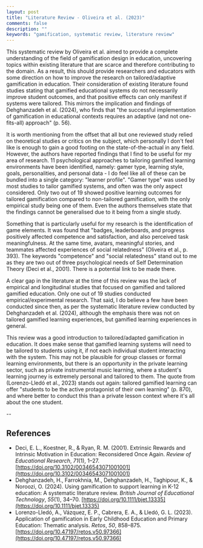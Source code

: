 ```yaml
---
layout: post
title: "Literature Review - Oliveira et al. (2023)"
comments: false
description: ""
keywords: "gamification, systematic review, literature review"
---
```


This systematic review by Oliveira et al. aimed to provide a complete understanding of the field of gamification design in education, uncovering topics within existing literature that are scarce and therefore contributing to the domain. As a result, this should provide researchers and educators with some direction on how to improve the research on tailored/adaptive gamification in education. Their consideration of existing literature found studies stating that gamified educational systems do not necessarily improve student outcomes, and that positive effects can only manifest if systems were tailored. This mirrors the implication and findings of Dehghanzadeh et al. (2024), who finds that "the successful implementation of gamification in educational contexts requires an adaptive (and not one-fits-all) approach" (p. 56).

It is worth mentioning from the offset that all but one reviewed study relied on theoretical studies or critics on the subject, which personally I don't feel like is enough to gain a good footing on the state-of-the-actual in any field. However, the authors have reported findings that I find to be useful for my area of research. 11 psychological approaches to tailoring gamified learning environments have been identified, namely: gamer type, learning style, goals, personalities, and personal data - I do feel like all of these can be bundled into a single category: "learner profile". "Gamer type" was used by most studies to tailor gamified systems, and often was the only aspect considered. Only two out of 19 showed positive learning outcomes for tailored gamification compared to non-tailored gamification, with the only empirical study being one of them. Even the authors themselves state that the findings cannot be generalised due to it being from a single study.

Something that is particularly useful for my research is the identification of game elements. It was found that "badges, leaderboards, and progress positively affected competence and satisfaction, and also perceived task meaningfulness. At the same time, avatars, meaningful stories, and teammates affected experiences of social relatedness" (Oliveira et al., p. 393). The keywords "competence" and "social relatedness" stand out to me as they are two out of three psychological needs of Self Determination Theory (Deci et al., 2001). There is a potential link to be made there.

A clear gap in the literature at the time of this review was the lack of empirical and longitudinal studies that focused on gamified and tailored gamified education. Only one out of 19 studies conducted empirical/experimental research. That said, I do believe a few have been conducted since then, as per the systematic literature review conducted by Dehghanzadeh et al. (2024), although the emphasis there was not on tailored gamified learning experiences, but gamified learning experiences in general.

This review was a good introduction to tailored/adapted gamification in education. It does make sense that gamified learning systems will need to be tailored to students using it, if not each individual student interacting with the system. This may not be plausible for group classes or formal learning environments, but there is an opportunity in the private learning sector, such as private instrumental music learning, where a student's learning journey is extremely personal and tailored to them. The quote from (Lorenzo-Lledó et al., 2023) stands out again: tailored gamified learning can offer "students to be the active protagonist of their own learning" (p. 870), and where better to conduct this than a private lesson context where it's all about the one student.

--

## References
- Deci, E. L., Koestner, R., & Ryan, R. M. (2001). Extrinsic Rewards and Intrinsic Motivation in Education: Reconsidered Once Again. _Review of Educational Research_, _71_(1), 1–27. [https://doi.org/10.3102/00346543071001001](https://doi.org/10.3102/00346543071001001)
- Dehghanzadeh, H., Farrokhnia, M., Dehghanzadeh, H., Taghipour, K., & Noroozi, O. (2024). Using gamification to support learning in K-12 education: A systematic literature review. _British Journal of Educational Technology_, _55_(1), 34–70. [https://doi.org/10.1111/bjet.13335](https://doi.org/10.1111/bjet.13335)
- Lorenzo-Lledó, A., Vázquez, E. P., Cabrera, E. A., & Lledó, G. L. (2023). Application of gamification in Early Childhood Education and Primary Education: Thematic analysis. _Retos_, _50_, 858–875. [https://doi.org/10.47197/retos.v50.97366](https://doi.org/10.47197/retos.v50.97366)

